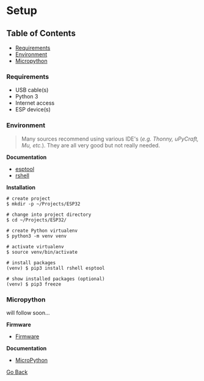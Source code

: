 # Setup

## Table of Contents

- [Requirements](#Requirements)
- [Environment](#Environment)
- [Micropython](#Micropython)

### Requirements

- USB cable(s)
- Python 3
- Internet access
- ESP device(s)

### Environment

> Many sources recommend using various IDE's (_e.g. Thonny, uPyCraft, Mu, etc._). They are all very good but not really needed.

**Documentation**

- [esptool](https://docs.espressif.com/projects/esptool/en/latest/esp32/)
- [rshell](https://github.com/dhylands/rshell)

**Installation**

```shell
# create project
$ mkdir -p ~/Projects/ESP32

# change into project directory
$ cd ~/Projects/ESP32/

# create Python virtualenv
$ python3 -m venv venv

# activate virtualenv
$ source venv/bin/activate

# install packages
(venv) $ pip3 install rshell esptool

# show installed packages (optional)
(venv) $ pip3 freeze
```

### Micropython

will follow soon...

**Firmware**

- [Firmware](https://micropython.org/download/)

**Documentation**

- [MicroPython](https://docs.micropython.org/en/latest/)

[Go Back](https://github.com/Lupin3000/ESP)
